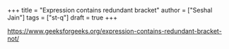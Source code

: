 +++
title = "Expression contains redundant bracket"
author = ["Seshal Jain"]
tags = ["st-q"]
draft = true
+++

<https://www.geeksforgeeks.org/expression-contains-redundant-bracket-not/>
